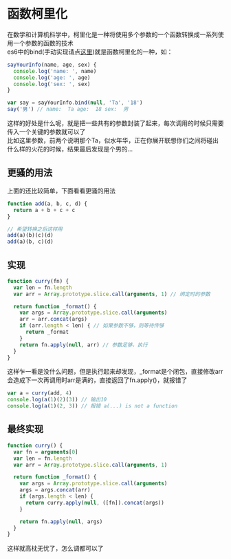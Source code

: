# 函数柯里化
在数学和计算机科学中，柯里化是一种将使用多个参数的一个函数转换成一系列使用一个参数的函数的技术  
es6中的bind(手动实现请点[这里](/js/bind.md))就是函数柯里化的一种，如：
```js
sayYourInfo(name, age, sex) {
  console.log('name: ', name)
  console.log('age: ', age)
  console.log('sex: ', sex)
}

var say = sayYourInfo.bind(null, 'Ta', '18')
say('男') // name:  Ta age:  18 sex:  男
```
这样的好处是什么呢，就是把一些共有的参数封装了起来，每次调用的时候只需要传入一个关键的参数就可以了  
比如这里参数，前两个说明那个Ta，似水年华，正在你展开联想你们之间将碰出什么样的火花的时候，结果最后发现是个男的...

## 更骚的用法
上面的还比较简单，下面看看更骚的用法
```js
function add(a, b, c, d) {
  return a + b + c + c
}

// 希望转换之后这样用
add(a)(b)(c)(d)
add(a)(b, c)(d)
```

## 实现
```js
function curry(fn) {
  var len = fn.length
  var arr = Array.prototype.slice.call(arguments, 1) // 绑定时的参数

  return function _format() {
    var args = Array.prototype.slice.call(arguments)
    arr = arr.concat(args)
    if (arr.length < len) { // 如果参数不够，则等待传够
      return _format
    }
    return fn.apply(null, arr) // 参数足够，执行
  }
}
```
这样乍一看是没什么问题，但是执行起来却发现，_format是个闭包，直接修改arr会造成下一次再调用时arr是满的，直接返回了fn.apply()，就报错了
```js
var a = curry(add, 4)
console.log(a(1)(2)(3)) // 输出10
console.log(a(1)(2, 3)) // 报错 a(...) is not a function
```

## 最终实现
```js
function curry() {
  var fn = arguments[0]
  var len = fn.length
  var arr = Array.prototype.slice.call(arguments, 1)

  return function _format() {
    var args = Array.prototype.slice.call(arguments)
    args = args.concat(arr)
    if (args.length < len) {
      return curry.apply(null, ([fn]).concat(args))
    }

    return fn.apply(null, args)
  }
}
```
这样就高枕无忧了，怎么调都可以了
